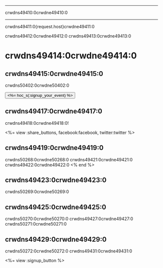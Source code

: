 * * *

crwdns49410:0crwdne49410:0

* * *

crwdns49411:0{request.host}crwdne49411:0

crwdns49412:0crwdne49412:0 crwdns49413:0crwdne49413:0

# crwdns49414:0crwdne49414:0

## crwdns49415:0crwdne49415:0

crwdns50402:0crwdne50402:0   


[<button><%= hoc_s(:signup_your_event) %></button>](<%= resolve_url('/') %>)

## crwdns49417:0crwdne49417:0

crwdns49418:0crwdne49418:0!

<%= view :share_buttons, facebook:facebook, twitter:twitter %>

## crwdns49419:0crwdne49419:0

crwdns50268:0crwdne50268:0 crwdns49421:0crwdne49421:0 crwdns49422:0crwdne49422:0 <% end %>

## crwdns49423:0crwdne49423:0

crwdns50269:0crwdne50269:0

## crwdns49425:0crwdne49425:0

crwdns50270:0crwdne50270:0 crwdns49427:0crwdne49427:0 crwdns50271:0crwdne50271:0

## crwdns49429:0crwdne49429:0

crwdns50272:0crwdne50272:0 crwdns49431:0crwdne49431:0

<%= view :signup_button %>